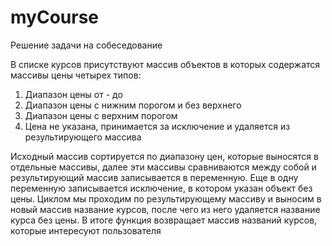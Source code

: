 # myCourse

Решение задачи на собеседование

В списке курсов присутствуют массив объектов в которых содержатся массивы цены четырех типов: 
1) Диапазон цены от - до
2) Диапазон цены с нижним порогом и без верхнего
3) Диапазон цены с верхним порогом 
4) Цена не указана, принимается за исключение и удаляется из результирующего массива 

Исходный массив сортируется по диапазону цен, которые выносятся в отдельные массивы, далее эти массивы сравниваются между собой и результирующий массив записывается в переменную. Еще в одну переменную записывается исключение, в котором указан объект без цены.
Циклом мы проходим по результирующему массиву и выносим в новый массив название курсов, после чего из него удаляется название курса без цены. 
В итоге функция возвращает массив названий курсов, которые интересуют пользователя
